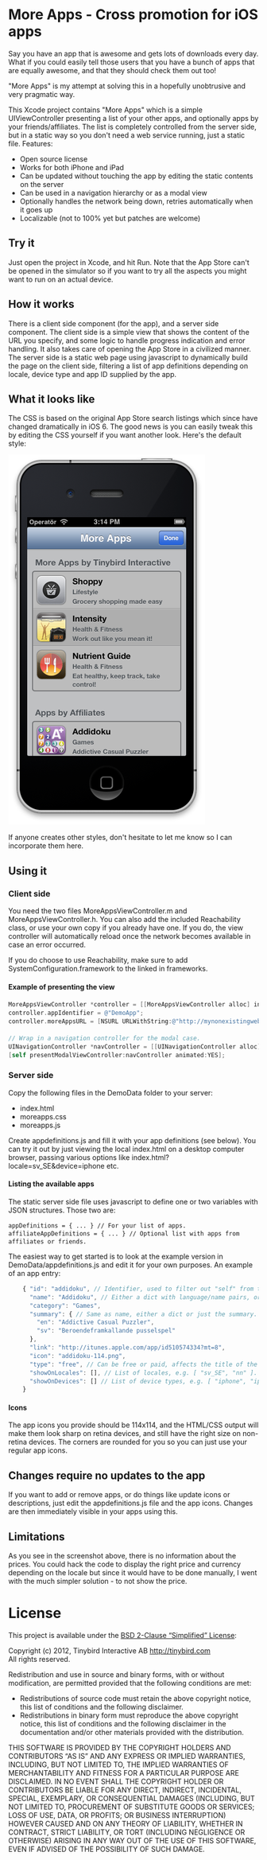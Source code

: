 # More Apps - Cross promotion for iOS apps

Say you have an app that is awesome and gets lots of downloads every day. What if you could easily tell those users that you have a bunch of apps that are equally awesome, and that they should check them out too!

"More Apps" is my attempt at solving this in a hopefully unobtrusive and very pragmatic way.

This Xcode project contains "More Apps" which is a simple UIViewController presenting a list of your other apps, and optionally apps by your friends/affiliates. The list is completely controlled from the server side, but in a static way so you don't need  a web service running, just a static file. Features:

* Open source license
* Works for both iPhone and iPad
* Can be updated without touching the app by editing the static contents on the server
* Can be used in a navigation hierarchy or as a modal view
* Optionally handles the network being down, retries automatically when it goes up
* Localizable (not to 100% yet but patches are welcome)

## Try it

Just open the project in Xcode, and hit Run. Note that the App Store can't be opened in the simulator so if you want to try all the aspects you might want to run on an actual device.

## How it works

There is a client side component (for the app), and a server side component. The client side is a simple view that shows the content of the URL you specify, and some logic to handle progress indication and  error handling. It also takes care of opening the App Store in a civilized manner. The server side is a static web page using javascript to dynamically build the page on the client side, filtering a list of app definitions depending on locale, device type and app ID supplied by the app.

## What it looks like

The CSS is based on the original App Store search listings which since have changed dramatically in iOS 6. The good news is you can easily tweak this by editing the CSS yourself if you want another look. Here's the default style:

![More Apps example screenshot](https://github.com/rhult/MoreApps/raw/master/Screenshots/Example.png)

If anyone creates other styles, don't hesitate to let me know so I can incorporate them here.

## Using it

### Client side

You need the two files MoreAppsViewController.m and MoreAppsViewController.h. You can also add the included Reachability class, or use your own copy if you already have one. If you do, the view controller will automatically reload once the network becomes available in case an error occurred.

If you do choose to use Reachability, make sure to add SystemConfiguration.framework to the linked in frameworks.

#### Example of presenting the view
```objective-c
MoreAppsViewController *controller = [[MoreAppsViewController alloc] init];
controller.appIdentifier = @"DemoApp";
controller.moreAppsURL = [NSURL URLWithString:@"http://mynonexistingwebsite.com/mypromopage.html"];

// Wrap in a navigation controller for the modal case.
UINavigationController *navController = [[UINavigationController alloc] initWithRootViewController:controller];
[self presentModalViewController:navController animated:YES];
```

### Server side

Copy the following files in the DemoData folder to your server:

- index.html
- moreapps.css
- moreapps.js

Create appdefinitions.js and fill it with your app definitions (see below). You can try it out by just viewing the local index.html on a desktop computer browser, passing various options like index.html?locale=sv_SE&device=iphone etc.

#### Listing the available apps

The static server side file uses javascript to define one or two variables with JSON structures. Those two are:

    appDefinitions = { ... } // For your list of apps.
    affiliateAppDefinitions = { ... } // Optional list with apps from affiliates or friends.

The easiest way to get started is to look at the example version in DemoData/appdefinitions.js and edit it for your own purposes. An example of an app entry:

```js
    { "id": "addidoku", // Identifier, used to filter out "self" from the app list. Just a string.
      "name": "Addidoku", // Either a dict with language/name pairs, or just the name if it's not localized.
      "category": "Games",
      "summary": { // Same as name, either a dict or just the summary.
        "en": "Addictive Casual Puzzler",
        "sv": "Beroendeframkallande pusselspel"
      },
      "link": "http://itunes.apple.com/app/id510574334?mt=8",
      "icon": "addidoku-114.png",
      "type": "free", // Can be free or paid, affects the title of the button when running on iPad.
      "showOnLocales": [], // List of locales, e.g. [ "sv_SE", "nn" ]. Empty list means show on all locales.
      "showOnDevices": [] // List of device types, e.g. [ "iphone", "ipad" ]. Empty list means show on all devices.
    }
```

#### Icons

The app icons you provide should be 114x114, and the HTML/CSS output will make them look sharp on retina devices, and still have the right size on non-retina devices. The corners are rounded for you so you can just use your regular app icons.

## Changes require no updates to the app

If you want to add or remove apps, or do things like update icons or descriptions, just edit the appdefinitions.js file and the app icons. Changes are then immediately visible in your apps using this.

## Limitations

As you see in the screenshot above, there is no information about the prices. You could hack the code to display the right price and currency depending on the locale but since it would have to be done manually, I went with the much simpler solution - to not show the price.

# License

This project is available under the [BSD 2-Clause “Simplified” License](http://www.opensource.org/licenses/BSD-2-Clause):

Copyright (c) 2012, Tinybird Interactive AB <http://tinybird.com>  
All rights reserved.

Redistribution and use in source and binary forms, with or without modification, are permitted provided that the following conditions are met:

- Redistributions of source code must retain the above copyright notice, this list of conditions and the following disclaimer.
- Redistributions in binary form must reproduce the above copyright notice, this list of conditions and the following disclaimer in the documentation and/or other materials provided with the distribution.

THIS SOFTWARE IS PROVIDED BY THE COPYRIGHT HOLDERS AND CONTRIBUTORS “AS IS” AND ANY EXPRESS OR IMPLIED WARRANTIES, INCLUDING, BUT NOT LIMITED TO, THE IMPLIED WARRANTIES OF MERCHANTABILITY AND FITNESS FOR A PARTICULAR PURPOSE ARE DISCLAIMED. IN NO EVENT SHALL THE COPYRIGHT HOLDER OR CONTRIBUTORS BE LIABLE FOR ANY DIRECT, INDIRECT, INCIDENTAL, SPECIAL, EXEMPLARY, OR CONSEQUENTIAL DAMAGES (INCLUDING, BUT NOT LIMITED TO, PROCUREMENT OF SUBSTITUTE GOODS OR SERVICES; LOSS OF USE, DATA, OR PROFITS; OR BUSINESS INTERRUPTION) HOWEVER CAUSED AND ON ANY THEORY OF LIABILITY, WHETHER IN CONTRACT, STRICT LIABILITY, OR TORT (INCLUDING NEGLIGENCE OR OTHERWISE) ARISING IN ANY WAY OUT OF THE USE OF THIS SOFTWARE, EVEN IF ADVISED OF THE POSSIBILITY OF SUCH DAMAGE.
